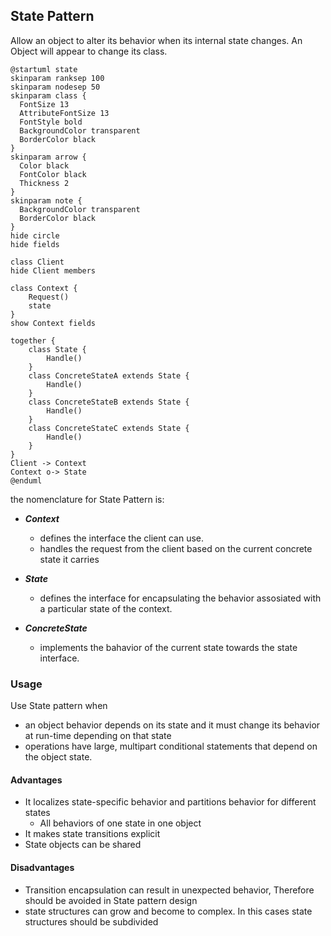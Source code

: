 ## State Pattern

Allow an object to alter its behavior when its internal state changes. An Object will appear to change its class.

```plantuml
@startuml state
skinparam ranksep 100
skinparam nodesep 50
skinparam class {
  FontSize 13
  AttributeFontSize 13
  FontStyle bold
  BackgroundColor transparent
  BorderColor black
}
skinparam arrow {
  Color black
  FontColor black
  Thickness 2
}
skinparam note {
  BackgroundColor transparent
  BorderColor black
}
hide circle
hide fields

class Client
hide Client members

class Context {
    Request()
    state
}
show Context fields

together {
    class State {
        Handle()
    }
    class ConcreteStateA extends State {
        Handle()
    }
    class ConcreteStateB extends State {
        Handle()
    }
    class ConcreteStateC extends State {
        Handle()
    }
}
Client -> Context
Context o-> State 
@enduml
```

the nomenclature for State Pattern is:

* ***Context***
  * defines the interface the client can use.
  * handles the request from the client based on the current concrete state it carries

* ***State***
  * defines the interface for encapsulating the behavior assosiated with a particular state of the context.
* ***ConcreteState***
  * implements the bahavior of the current state towards the state interface.

### Usage

Use State pattern when

* an object behavior depends on its state and it must change its behavior at run-time depending on that state
* operations have large, multipart conditional statements that depend on the object state.

#### Advantages

* It localizes state-specific behavior and partitions behavior for different states
  * All behaviors of one state in one object
* It makes state transitions explicit
* State objects can be shared

#### Disadvantages

* Transition encapsulation can result in unexpected behavior, Therefore should be avoided in State pattern design
* state structures can grow and become to complex. In this cases state structures should be subdivided
